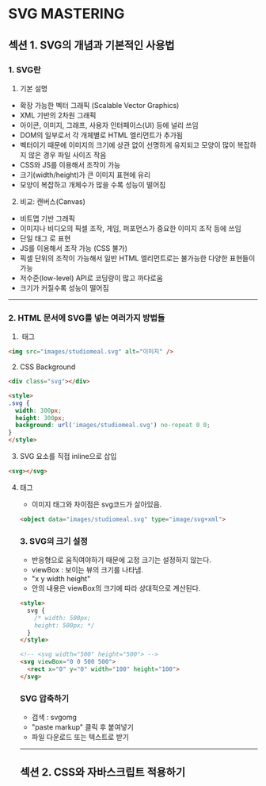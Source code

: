 # SVG MASTERING

## 섹션 1. SVG의 개념과 기본적인 사용법
### 1. SVG란
1) 기본 설명
- 확장 가능한 벡터 그래픽 (Scalable Vector Graphics)
- XML 기반의 2차원 그래픽
- 아이콘, 이미지, 그래프, 사용자 인터페이스(UI) 등에 널리 쓰임
- DOM의 일부로서 각 개체별로 HTML 엘리먼트가 추가됨
- 벡터이기 때문에 이미지의 크기에 상관 없이 선명하게 유지되고 모양이 많이 복잡하지 않은 경우 파일 사이즈 작음
- CSS와 JS를 이용해서 조작이 가능
- 크기(width/height)가 큰 이미지 표현에 유리
- 모양이 복잡하고 개체수가 많을 수록 성능이 떨어짐

2) 비교: 캔버스(Canvas)
- 비트맵 기반 그래픽
- 이미지나 비디오의 픽셀 조작, 게임, 퍼포먼스가 중요한 이미지 조작 등에 쓰임
- 단일 태그 <canvas>로 표현
- JS를 이용해서 조작 가능 (CSS 불가)
- 픽셀 단위의 조작이 가능해서 일반 HTML 엘리먼트로는 불가능한 다양한 표현들이 가능
- 저수준(low-level) API로 코딩량이 많고 까다로움
- 크기가 커질수록 성능이 떨어짐

---

### 2. HTML 문서에 SVG를 넣는 여러가지 방법들
1) <img> 태그
```html
<img src="images/studiomeal.svg" alt="이미지" />
```

2) CSS Background
```html
<div class="svg"></div>

<style>
.svg {
  width: 300px;
  height: 300px;
  background: url('images/studiomeal.svg') no-repeat 0 0;
}
</style>
```

3) SVG 요소를 직접 inline으로 삽입
```html
<svg></svg>
```
4) <object> 태그
- 이미지 태그와 차이점은 svg코드가 살아있음.
```html
<object data="images/studiomeal.svg" type="image/svg+xml">
```

### 3. SVG의 크기 설정
- 반응형으로 움직여야하기 때문에 고정 크기는 설정하지 않는다.
- viewBox : 보이는 뷰의 크기를 나타냄.
- "x y width height"
- 안의 내용은 viewBox의 크기에 따라 상대적으로 계산된다.

```html
<style>
  svg {
    /* width: 500px;
    height: 500px; */
  }
</style>

<!-- <svg width="500" height="500"> -->
<svg viewBox="0 0 500 500">
  <rect x="0" y="0" width="100" height="100">
</svg>
```

### SVG 압축하기
- 검색 : svgomg
- "paste markup" 클릭 후 붙여넣기
- 파일 다운로드 또는 텍스트로 받기

---
## 섹션 2. CSS와 자바스크립트 적용하기
